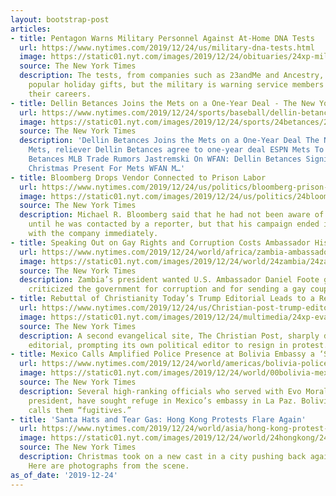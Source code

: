 ```yaml
---
layout: bootstrap-post
articles:
- title: Pentagon Warns Military Personnel Against At-Home DNA Tests
  url: https://www.nytimes.com/2019/12/24/us/military-dna-tests.html
  image: https://static01.nyt.com/images/2019/12/24/obituaries/24xp-militarydna/24xp-militarydna-facebookJumbo.jpg
  source: The New York Times
  description: The tests, from companies such as 23andMe and Ancestry, have become
    popular holiday gifts, but the military is warning service members of risks to
    their careers.
- title: Dellin Betances Joins the Mets on a One-Year Deal - The New York Times
  url: https://www.nytimes.com/2019/12/24/sports/baseball/dellin-betances-mets.html
  image: https://static01.nyt.com/images/2019/12/24/sports/24betances/24betances-facebookJumbo.jpg
  source: The New York Times
  description: 'Dellin Betances Joins the Mets on a One-Year Deal The New York Times
    Mets, reliever Dellin Betances agree to one-year deal ESPN Mets To Sign Dellin
    Betances MLB Trade Rumors Jastremski On WFAN: Dellin Betances Signing A Great
    Christmas Present For Mets WFAN M…'
- title: Bloomberg Drops Vendor Connected to Prison Labor
  url: https://www.nytimes.com/2019/12/24/us/politics/bloomberg-prison-labor-procom.html
  image: https://static01.nyt.com/images/2019/12/24/us/politics/24bloomberg/merlin_166191444_1fc02665-9d1e-4168-b77e-0ea5d8d538ee-facebookJumbo.jpg
  source: The New York Times
  description: Michael R. Bloomberg said that he had not been aware of the practice
    until he was contacted by a reporter, but that his campaign ended its relationship
    with the company immediately.
- title: Speaking Out on Gay Rights and Corruption Costs Ambassador His Job
  url: https://www.nytimes.com/2019/12/24/world/africa/zambia-ambassador-gay-rights.html
  image: https://static01.nyt.com/images/2019/12/24/world/24zambia/24zambia-facebookJumbo.jpg
  source: The New York Times
  description: Zambia’s president wanted U.S. Ambassador Daniel Foote gone after he
    criticized the government for corruption and for sending a gay couple to prison.
- title: Rebuttal of Christianity Today’s Trump Editorial Leads to a Resignation
  url: https://www.nytimes.com/2019/12/24/us/Christian-post-trump-editor-resigns.html
  image: https://static01.nyt.com/images/2019/12/24/multimedia/24xp-evangelical/24xp-evangelical-facebookJumbo.jpg
  source: The New York Times
  description: A second evangelical site, The Christian Post, sharply denounced the
    editorial, prompting its own political editor to resign in protest.
- title: Mexico Calls Amplified Police Presence at Bolivia Embassy a ‘Siege’
  url: https://www.nytimes.com/2019/12/24/world/americas/bolivia-police-mexico.html
  image: https://static01.nyt.com/images/2019/12/24/world/00bolivia-mexico/00bolivia-mexico-facebookJumbo.jpg
  source: The New York Times
  description: Several high-ranking officials who served with Evo Morales, the former
    president, have sought refuge in Mexico’s embassy in La Paz. Bolivia’s new government
    calls them “fugitives.”
- title: 'Santa Hats and Tear Gas: Hong Kong Protests Flare Again'
  url: https://www.nytimes.com/2019/12/24/world/asia/hong-kong-protest-photos.html
  image: https://static01.nyt.com/images/2019/12/24/world/24hongkong/24hongkong-facebookJumbo.jpg
  source: The New York Times
  description: Christmas took on a new cast in a city pushing back against Beijing.
    Here are photographs from the scene.
as_of_date: '2019-12-24'
---
```


